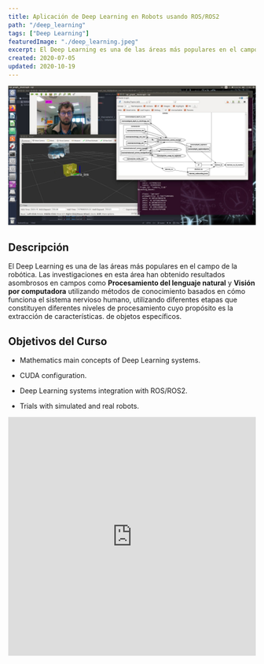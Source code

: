 ```yaml
---
title: Aplicación de Deep Learning en Robots usando ROS/ROS2
path: "/deep_learning"
tags: ["Deep Learning"]
featuredImage: "./deep_learning.jpeg"
excerpt: El Deep Learning es una de las áreas más populares en el campo de la robótica. Las investigaciones en esta área han obtenido resultados asombrosos en campos como Procesamiento del lenguaje natural y Visión por computadora
created: 2020-07-05
updated: 2020-10-19
---
```


<img src="deep_learning.jpeg">

## Descripción

El Deep Learning es una de las áreas más populares en el campo de la robótica. Las investigaciones en esta área han obtenido resultados asombrosos en campos como **Procesamiento del lenguaje natural** y **Visión por computadora** utilizando métodos de conocimiento basados ​​en cómo funciona el sistema nervioso humano, utilizando diferentes etapas que constituyen diferentes niveles de procesamiento cuyo propósito es la extracción de características. de objetos específicos.

## Objetivos del Curso

* Mathematics main concepts of Deep Learning systems.

* CUDA configuration.

* Deep Learning systems integration with ROS/ROS2.

* Trials with simulated and real robots.

<iframe width="100%" height="485" src="https://www.youtube.com/embed/HMWnCnnnQZg" frameborder="0" allow="accelerometer; autoplay; encrypted-media; gyroscope; picture-in-picture" allowfullscreen></iframe>
